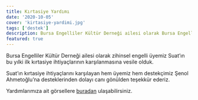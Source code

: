 ```yaml
---
title: Kırtasiye Yardımı
date: '2020-10-05'
cover: 'kirtasiye-yardimi.jpg'
tags: ['destek']
description: Bursa Engelliler Kültür Derneği ailesi olarak Bursa Engelliler İl Meclisi tarafından düzenlenen Avrupa Projesi STK toplantısına katılım sağladık.
featured: true
---
```


Bursa Engelliler Kültür Derneği ailesi olarak zihinsel engelli üyemiz Suat’ın bu yılki ilk kırtasiye ihtiyaçlarının karşılanmasına vesile olduk.

Suat’ın kırtasiye ihtiyaçlarını karşılayan hem üyemiz hem destekçimiz Şenol Ahmetoğlu’na desteklerinden dolayı canı gönülden teşekkür ederiz.

Yardımlarımıza ait görsellere <a href="https://photos.app.goo.gl/A39CYANGPjMVVnUt9" target="_blank" rel="noopener noreferrer">buradan</a> ulaşabilirsiniz.
